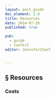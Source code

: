 ```yaml
---
layout: post_guide
doc_element: 2.8
title: Resources
date: 2014-07-20
published: true

pub: 
  - guide
  - toolkit
editor: JenniferChan7


---
```


## &sect; Resources

### Costs


